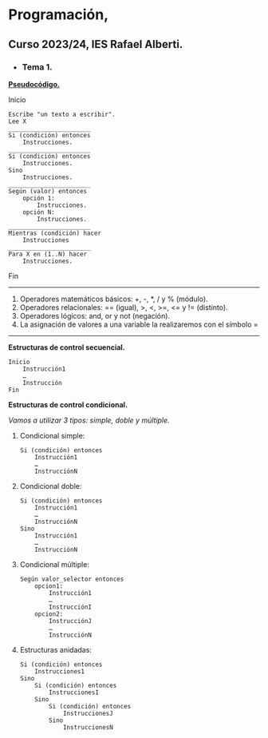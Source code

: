 # Programación, 
## Curso 2023/24, IES Rafael Alberti.

### <ul><li>Tema 1.</li></ul>
<u>**Pseudocódigo.**</u>

Inicio

    Escribe "un texto a escribir".
    Lee X
    _______________________
    Si (condición) entonces
        Instrucciones.
    _______________________
    Si (condición) entonces
        Instrucciones.
    Sino
        Instrucciones.
    _______________________
    Según (valor) entonces
        opción 1:
            Instrucciones.
        opción N:
            Instrucciones.
    _______________________
    Mientras (condición) hacer
        Instrucciones
    _______________________
    Para X en (1..N) hacer
        Instrucciones.
    

Fin
<br>
<hr>

<ol>
<li>Operadores matemáticos básicos: +, -, *, / y % (módulo).

<li>Operadores relacionales: == (igual), >, <, >=, <= y != (distinto).

<li>Operadores lógicos: and, or y not (negación).

<li>La asignación de valores a una variable la realizaremos con el símbolo =

</ol>

<hr>

**Estructuras de control secuencial.**

```
Inicio
    Instrucción1
    …
    Instrucción
Fin
```

**Estructuras de control condicional.**

*Vamos a utilizar 3 tipos: simple, doble y múltiple.*

<ol>
<li>Condicional simple:</li>

```
Si (condición) entonces
    Instrucción1
    …
    InstrucciónN
```

<li>Condicional doble:</li>

```
Si (condición) entonces
    Instrucción1
    …
    InstrucciónN
Sino
    Instrucción1
    …
    InstrucciónN
```
<li>Condicional múltiple:</li>

```
Según valor_selector entonces 
    opcion1:
        Instrucción1
        …
        InstrucciónI  
    opcion2:
        InstrucciónJ
        …
        InstrucciónN
```

<li>Estructuras anidadas:

```
Si (condición) entonces
    Instrucciones1
Sino
    Si (condición) entonces
        InstruccionesI
    Sino
        Si (condición) entonces
            InstruccionesJ
        Sino
            InstruccionesN
```

</ol>
